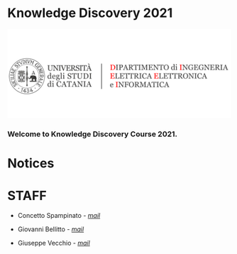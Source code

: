 # Knowledge Discovery 2021

[![logo](/imgs/logo.png)](http://www.dieei.unict.it/corsi/l-8-inf)

### Welcome to Knowledge Discovery Course 2021.


# Notices


# STAFF

- Concetto Spampinato - *[mail](mailto:concetto.spampinato@unict.it)*

- Giovanni Bellitto - *[mail](mailto:giovanni.bellitto@phd.unict.it)*

- Giuseppe Vecchio - *[mail](mailto:giuseppe.vecchio@phd.unict.it)*


[404]: /knowledge-discovery/fallback
